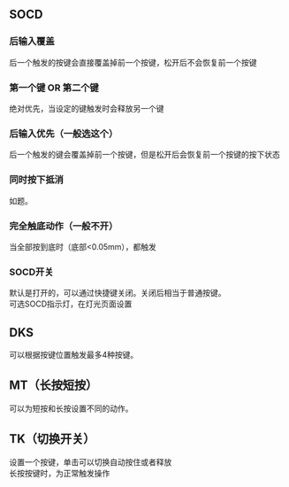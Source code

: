 ## SOCD  
### 后输入覆盖
后一个触发的按键会直接覆盖掉前一个按键，松开后不会恢复前一个按键

### 第一个键 OR 第二个键
绝对优先，当设定的键触发时会释放另一个键

### 后输入优先（一般选这个）
后一个触发的键会覆盖掉前一个按键，但是松开后会恢复前一个按键的按下状态

### 同时按下抵消
如题。

### 完全触底动作（一般不开）
当全部按到底时（底部<0.05mm），都触发

### SOCD开关
默认是打开的，可以通过快捷键关闭。关闭后相当于普通按键。  
可选SOCD指示灯，在灯光页面设置  

## DKS  
可以根据按键位置触发最多4种按键。

## MT（长按短按）  
可以为短按和长按设置不同的动作。  

## TK（切换开关）  
设置一个按键，单击可以切换自动按住或者释放  
长按按键时，为正常触发操作  